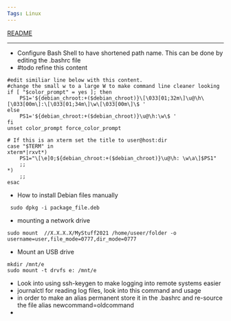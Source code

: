 ```yaml
---
Tags: Linux
---
```


[README](../README.md)

---

- Configure Bash Shell to have shortened path name. This can be done by editing the .bashrc file  
- #todo refine this content
```
#edit similiar line below with this content.
#change the small w to a large W to make command line cleaner looking
if [ "$color_prompt" = yes ]; then
    PS1='${debian_chroot:+($debian_chroot)}\[\033[01;32m\]\u@\h\[\033[00m\]:\[\033[01;34m\]\w\[\033[00m\]\$ '
else
    PS1='${debian_chroot:+($debian_chroot)}\u@\h:\w\$ '
fi
unset color_prompt force_color_prompt

# If this is an xterm set the title to user@host:dir
case "$TERM" in
xterm*|rxvt*)
    PS1="\[\e]0;${debian_chroot:+($debian_chroot)}\u@\h: \w\a\]$PS1"
    ;;
*)
    ;;
esac
```
- How to install Debian files manually
```
 sudo dpkg -i package_file.deb
```
-  mounting a network drive
```
sudo mount  //X.X.X.X/MyStuff2021 /home/useer/folder -o username=user,file_mode=0777,dir_mode=0777

```
- Mount an USB drive
```
mkdir /mnt/e
sudo mount -t drvfs e: /mnt/e
```

- Look into using ssh-keygen to make logging into remote systems easier
- journalctl for reading log files, look into this command and usage 
- in order to make an alias permanent store it in the .bashrc and re-source the file    alias  newcommand=oldcommand
- 